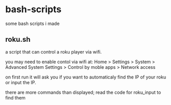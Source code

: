 # bash-scripts
some bash scripts i made
## roku.sh
a script that can control a roku player via wifi.

you may need to enable contol via wifi at:
Home > Settings > System > Advanced System Settings > Control by moble apps > Network access

on first run it will ask you if you want to automaticaly find the IP of your roku or input the IP.

there are more commands than displayed; read the code for roku_input to find them
